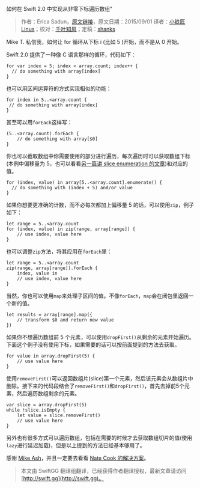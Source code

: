 如何在 Swift 2.0 中实现从非零下标遍历数组"

> 作者：Erica Sadun，[原文链接](http://ericasadun.com/2015/09/01/ask-erica-how-do-i-loop-from-non-zero-n-swiftlang/)，原文日期：2015/09/01
> 译者：[小铁匠Linus](http://linusling.com)；校对：[千叶知风](http://weibo.com/xiaoxxiao)；定稿：[shanks](http://codebuild.me/)
  










Mike T. 私信我，如何让 for 循环从下标 i (比如 5 )开始，而不是从 0 开始。

Swift 2.0 提供了一种像 C 语言那样的循环，代码如下：

    
    for var index = 5; index < array.count; index++ {
      // do something with array[index]
    }

也可以用区间运算符的方式实现相似的功能：



    
    for index in 5..<array.count {
     // do something with array[index]
    }

甚至可以用`forEach`这样写：

    
    (5..<array.count).forEach {
        // do something with array[$0]
    }

你也可以截取数组中你需要使用的部分进行遍历，每次遍历时可以获取数组下标(本例中偏移量为 5，也可以看看[另一篇讲 slice enumeration 的文章](http://ericasadun.com/2015/09/01/beta-6-slice-indices-zero-and-what-beta-6-doesnt-change-swiftlang/))和对应的值。

    
    for (index, value) in array[5..<array.count].enumerate() {
      // do something with (index + 5) and/or value
    }

如果你想要更准确的计数，而不必每次都加上偏移量 5 的话，可以使用`zip`，例子如下：

    
    let range = 5..<array.count
    for (index, value) in zip(range, array[range]) {        
        // use index, value here
    }
也可以调整`zip`方法，将其应用在`forEach`里：

    
    let range = 5..<array.count
    zip(range, array[range]).forEach {
        index, value in
        // use index, value here
    }

当然，你也可以使用`map`来处理子区间的值。不像`forEach`，`map`会在闭包里返回一个新的值。

    
    let results = array[range].map({
        // transform $0 and return new value
    })

如果你不想遍历数组前 5 个元素，可以使用`dropFirst()`从剩余的元素开始遍历。下面这个例子没有使用下标，如果需要的话可以按前面提到的方法去获取。

    
    for value in array.dropFirst(5) {
        // use value here
    }

使用`removeFirst()`可以返回数组片(slice)第一个元素，然后该元素会从数组片中删除。接下来的代码段结合了`removeFirst()`和`dropFirst()`，首先去掉前5个元素，然后遍历数组剩余的元素。

    
    var slice = array.dropFirst(5)
    while !slice.isEmpty {
        let value = slice.removeFirst()
        // use value here
    }

另外也有很多方式可以遍历数组，包括在需要的时候才去获取数组切片的值(使用`lazy`进行延迟加载)，但是以上提到的方法已经基本够用了。

感谢 [Mike Ash](http://mikeash.com/)，并且一定要去看看 [Nate Cook 的解决方案](https://gist.github.com/natecook1000/b6be8929451bb6f35ad4)。
> 本文由 SwiftGG 翻译组翻译，已经获得作者翻译授权，最新文章请访问 [http://swift.gg](http://swift.gg)。